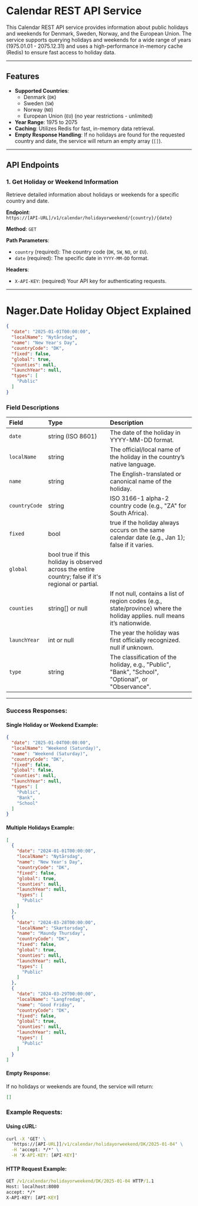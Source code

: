 # Calendar REST API Service

This Calendar REST API service provides information about public holidays and weekends for Denmark, Sweden, Norway, and the European Union. The service supports querying holidays and weekends for a wide range of years (1975.01.01 - 2075.12.31) and uses a high-performance in-memory cache (Redis) to ensure fast access to holiday data.

---

## Features

- **Supported Countries**:
  - Denmark (`DK`)
  - Sweden (`SW`)
  - Norway (`NO`)
  - European Union (`EU`) (no year restrictions - unlimited)
- **Year Range**: 1975 to 2075
- **Caching**: Utilizes Redis for fast, in-memory data retrieval.
- **Empty Response Handling**: If no holidays are found for the requested country and date, the service will return an empty array (`[]`).

---

## API Endpoints

### 1. Get Holiday or Weekend Information
Retrieve detailed information about holidays or weekends for a specific country and date.

**Endpoint**:  
`https://[API-URL]/v1/calendar/holidayorweekend/{country}/{date}`

**Method**: `GET`

**Path Parameters**:
- `country` (required): The country code (`DK`, `SW`, `NO`, or `EU`).
- `date` (required): The specific date in `YYYY-MM-DD` format.

**Headers**:
- `X-API-KEY`: (required) Your API key for authenticating requests.

---

# Nager.Date Holiday Object Explained

```json
{
  "date": "2025-01-01T00:00:00",
  "localName": "Nytårsdag",
  "name": "New Year's Day",
  "countryCode": "DK",
  "fixed": false,
  "global": true,
  "counties": null,
  "launchYear": null,
  "types": [
    "Public"
  ]
}
```
### Field Descriptions
| Field |Type |	Description |
|:--------------|:---------------|:--------------|
|`date`|string (ISO 8601)|The date of the holiday in YYYY-MM-DD format.|
|`localName`|string|	The official/local name of the holiday in the country’s native language.|
|`name`|string|The English-translated or canonical name of the holiday.|
|`countryCode`|	string|	ISO 3166-1 alpha-2 country code (e.g., "ZA" for South Africa).|
|`fixed`  |	bool|	true if the holiday always occurs on the same calendar date (e.g., Jan 1); false if it varies.|
|`global` |	bool	true if this holiday is observed across the entire country; false if it's regional or partial.|
|`counties`	|string[] or null|	If not null, contains a list of region codes (e.g., state/province) where the holiday applies. null means it’s nationwide.|
|`launchYear` |	int or null|	The year the holiday was first officially recognized. null if unknown.|
|`type` |	string | The classification of the holiday, e.g., "Public", "Bank", "School", "Optional", or "Observance". |

---

### Success Responses:

#### Single Holiday or Weekend Example:
```json
{
  "date": "2025-01-04T00:00:00",
  "localName": "Weekend (Saturday)",
  "name": "Weekend (Saturday)",
  "countryCode": "DK",
  "fixed": false,
  "global": false,
  "counties": null,
  "launchYear": null,
  "types": [
    "Public",
    "Bank",
    "School"
  ]
}
```

#### Multiple Holidays Example:
```json
[
  {
    "date": "2024-01-01T00:00:00",
    "localName": "Nytårsdag",
    "name": "New Year's Day",
    "countryCode": "DK",
    "fixed": false,
    "global": true,
    "counties": null,
    "launchYear": null,
    "types": [
      "Public"
    ]
  },
  {
    "date": "2024-03-28T00:00:00",
    "localName": "Skærtorsdag",
    "name": "Maundy Thursday",
    "countryCode": "DK",
    "fixed": false,
    "global": true,
    "counties": null,
    "launchYear": null,
    "types": [
      "Public"
    ]
  },
  {
    "date": "2024-03-29T00:00:00",
    "localName": "Langfredag",
    "name": "Good Friday",
    "countryCode": "DK",
    "fixed": false,
    "global": true,
    "counties": null,
    "launchYear": null,
    "types": [
      "Public"
    ]
  }
]
```

#### Empty Response:
If no holidays or weekends are found, the service will return:
```json
[]
```

### Example Requests:
#### Using cURL:
```cmd
curl -X 'GET' \
  'https://[API-URL]]/v1/calendar/holidayorweekend/DK/2025-01-04' \
  -H 'accept: */*' \
  -H 'X-API-KEY: [API-KEY]'
```

#### HTTP Request Example:
```cmd
GET /v1/calendar/holidayorweekend/DK/2025-01-04 HTTP/1.1
Host: localhost:8080
accept: */*
X-API-KEY: [API-KEY]
```
